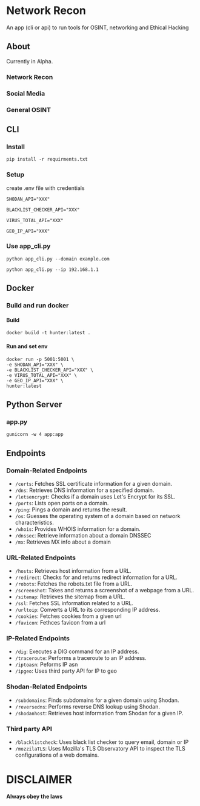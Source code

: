 # Network Recon
An app (cli or api) to run tools for OSINT, networking and Ethical Hacking

## About

Currently in Alpha. 

### Network Recon 

### Social Media 

### General OSINT

## CLI
### Install 

`pip install -r requirments.txt`

### Setup 

create .env file with credentials

`SHODAN_API="XXX"`

`BLACKLIST_CHECKER_API="XXX"`

`VIRUS_TOTAL_API="XXX"`

`GEO_IP_API="XXX"`

### Use app_cli.py

`python app_cli.py --domain example.com`

`python app_cli.py --ip 192.168.1.1`

## Docker
### Build and run docker 
#### Build

`docker build -t hunter:latest .`

#### Run and set env 

    docker run -p 5001:5001 \
    -e SHODAN_API="XXX" \
    -e BLACKLIST_CHECKER_API="XXX" \
    -e VIRUS_TOTAL_API="XXX" \
    -e GEO_IP_API="XXX" \
    hunter:latest

## Python Server
### app.py 

`gunicorn -w 4 app:app`

## Endpoints

### Domain-Related Endpoints

- `/certs`: Fetches SSL certificate information for a given domain.
- `/dns`: Retrieves DNS information for a specified domain.
- `/letsencrypt`: Checks if a domain uses Let's Encrypt for its SSL.
- `/ports`: Lists open ports on a domain.
- `/ping`: Pings a domain and returns the result.
- `/os`: Guesses the operating system of a domain based on network characteristics.
- `/whois`: Provides WHOIS information for a domain.
- `/dnssec`: Retrieve information about a domain DNSSEC 
- `/mx`: Retrieves MX info about a domain

### URL-Related Endpoints

- `/hosts`: Retrieves host information from a URL.
- `/redirect`: Checks for and returns redirect information for a URL.
- `/robots`: Fetches the robots.txt file from a URL.
- `/screenshot`: Takes and returns a screenshot of a webpage from a URL.
- `/sitemap`: Retrieves the sitemap from a URL.
- `/ssl`: Fetches SSL information related to a URL.
- `/urltoip`: Converts a URL to its corresponding IP address.
- `/cookies`: Fetches cookies from a given url
- `/favicon`: Fethces favicon from a url

### IP-Related Endpoints

- `/dig`: Executes a DIG command for an IP address.
- `/traceroute`: Performs a traceroute to an IP address.
- `/iptoasn`: Peforms IP asn
- `/ipgeo`: Uses third party API for IP to geo

### Shodan-Related Endpoints

- `/subdomains`: Finds subdomains for a given domain using Shodan.
- `/reversedns`: Performs reverse DNS lookup using Shodan.
- `/shodanhost`: Retrieves host information from Shodan for a given IP.

### Third party API
- `/blacklistcheck`: Uses black list checker to query email, domain or IP
- `/mozzilaTLS`: Uses Mozilla's TLS Observatory API to inspect the TLS configurations of a web domains.

# DISCLAIMER
**Always obey the laws**